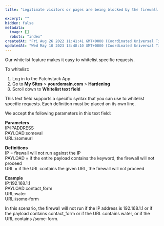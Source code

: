 ```yaml
---
title: "Legitimate visitors or pages are being blocked by the firewall. How do I add this to the whitelist?"

excerpt: ""
hidden: false
metadata: 
  image: []
  robots: "index"
createdAt: "Fri Aug 26 2022 11:41:41 GMT+0000 (Coordinated Universal Time)"
updatedAt: "Wed May 10 2023 13:48:10 GMT+0000 (Coordinated Universal Time)"
---
```

Our whitelist feature makes it easy to whitelist specific requests.

To whitelist:

<ol><li>Log in to the Patchstack App</li>
<li>Go to <b>My Sites</b> > <b>yourdomain.com</b> > <b>Hardening</b></li>
<li>Scroll down to <b>Whitelist text field</b></li>
</ol>

This text field supports a specific syntax that you can use to whitelist specific requests. Each definition must be placed on its own line.

We accept the following parameters in this text field:

**Parameters**  
IP:IPADDRESS  
PAYLOAD:someval  
URL:/someurl

**Definitions**  
IP = firewall will not run against the IP  
PAYLOAD = if the entire payload contains the keyword, the firewall will not proceed  
URL = if the URL contains the given URL, the firewall will not proceed

**Example**  
IP:192.168.1.1  
PAYLOAD:contact_form  
URL:water  
URL:/some-form

In this scenario, the firewall will not run if the IP address is 192.168.1.1 or if the payload contains contact_form or if the URL contains water, or if the URL contains /some-form.
